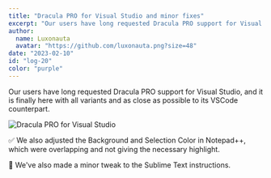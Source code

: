 ```yaml
---
title: "Dracula PRO for Visual Studio and minor fixes"
excerpt: "Our users have long requested Dracula PRO support for Visual Studio, and it is finally here!"
author:
  name: Luxonauta
  avatar: "https://github.com/luxonauta.png?size=48"
date: "2023-02-10"
id: "log-20"
color: "purple"
---
```


Our users have long requested Dracula PRO support for Visual Studio, and it is finally here with all variants and as close as possible to its VSCode counterpart.

![Dracula PRO for Visual Studio](/static/img/logs/dracula-pro-for-visual-studio-and-minor-fixes-a.png)

✅ We also adjusted the Background and Selection Color in Notepad++, which were overlapping and not giving the necessary highlight.

🎯 We've also made a minor tweak to the Sublime Text instructions.
